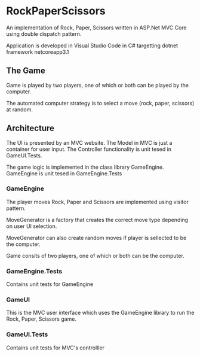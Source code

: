 # RockPaperScissors

An implementation of Rock, Paper, Scissors written in ASP.Net MVC Core using double dispatch pattern.

Application is developed in Visual Studio Code in C# targetting dotnet framework netcoreapp3.1

## The Game

Game is played by two players, one of which or both can be played by the computer.

The automated computer strategy is to select a move (rock, paper, scissors) at random.

## Architecture

The UI is presented by an MVC website. The Model in MVC is just a container for user input. 
The Controller functionality is unit tesed in GameUI.Tests.

The game logic is implemented in the class library GameEngine. GameEngine is unit tesed in GameEngine.Tests

### GameEngine

The player moves Rock, Paper and Scissors are implemented using visitor pattern.

MoveGenerator is a factory that creates the correct move type depending on user UI selection.

MoveGenerator can also create random moves if player is sellected to be the computer.

Game consits of two players, one of which or both can be the computer.

### GameEngine.Tests

Contains unit tests for GameEngine

### GameUI

This is the MVC user interface which uses the GameEngine library to run the Rock, Paper, Scissors game.

### GameUI.Tests

Contains unit tests for MVC's controlller
